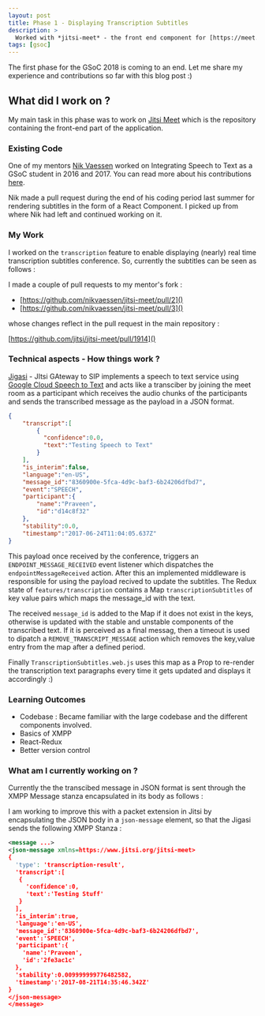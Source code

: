```yaml
---
layout: post
title: Phase 1 - Displaying Transcription Subtitles
description: >
  Worked with *jitsi-meet* - the front end component for [https://meet.jit.si](https://meet.jit.si).
tags: [gsoc]
---
```


The first phase for the GSoC 2018 is coming to an end.
Let me share my experience and contributions so far with this blog post :)

## What did I work on ?
My main task in this phase was to work on [Jitsi Meet](https://github.com/jitsi/jitsi-meet)
which is the repository containing the front-end part of the application. 

### Existing Code
One of my mentors [Nik Vaessen](https://github.com/nikvaessen) worked on
Integrating Speech to Text as a GSoC student in 2016 and 2017.
You can read more about his contributions [here](https://nikvaessen.github.io).

Nik made a pull request during the end of his coding period last summer for rendering
subtitles in the form of a React Component. I picked up from where Nik had left
and continued working on it.

### My Work
I worked on the `transcription` feature to enable displaying (nearly) real time transcription
subtitles conference. So, currently the subtitles can be seen as follows :

<!-- Add youtube embed here -->

I made a couple of pull requests to my mentor's fork :
- [https://github.com/nikvaessen/jitsi-meet/pull/2]()
- [https://github.com/nikvaessen/jitsi-meet/pull/3]()

whose changes reflect in the pull request in the main repository :

[https://github.com/jitsi/jitsi-meet/pull/1914]()

### Technical aspects - How things work ?
[Jigasi](https://github.com/jitsi/jigasi) - JItsi GAteway to SIP implements a speech to text
service using [Google Cloud Speech to Text](https://cloud.google.com/speech-to-text/) and acts
like a transciber by joining the meet room as a participant which receives the audio chunks of
the participants and sends the transcribed message as the payload in a JSON format.

~~~json
{
    "transcript":[
        {
          "confidence":0.0,
          "text":"Testing Speech to Text"
        }
    ],
    "is_interim":false,
    "language":"en-US",
    "message_id":"8360900e-5fca-4d9c-baf3-6b24206dfbd7",
    "event":"SPEECH",
    "participant":{
        "name":"Praveen",
        "id":"d14c8f32"
    },
    "stability":0.0,
    "timestamp":"2017-06-24T11:04:05.637Z"
}
~~~

This payload once received by the conference, triggers an `ENDPOINT_MESSAGE_RECEIVED`
event listener which dispatches the `endpointMessageReceived` action. After this an
implemented middleware is responsible for using the payload recived to update the
subtitles. The Redux state of `features/transcription` contains a Map `transcriptionSubtitles`
of key value pairs which maps the message_id with the text.

The received `message_id` is added to the Map if it does not exist in the keys, otherwise is
updated with the stable and unstable components of the transcribed text. If it is perceived as
a final messag, then a timeout is used to dipatch a `REMOVE_TRANSCRIPT_MESSAGE` action which
removes the key,value entry from the map after a defined period.

Finally `TranscriptionSubtitles.web.js` uses this map as a Prop to re-render the transcription text
paragraphs every time it gets updated and displays it accordingly :)

### Learning Outcomes
- Codebase : Became familiar with the large codebase and the different components involved.
- Basics of XMPP
- React-Redux
- Better version control

### What am I currently working on ?
Currently the the transcibed message in JSON format is sent through the XMPP Message stanza 
encapsulated in its body as follows :

I am working to improve this with a packet extension in Jitsi by encapsulating the JSON body
in a `json-message` element, so that the Jigasi sends the following XMPP Stanza :
~~~xml
<message ...>
<json-message xmlns=https://www.jitsi.org/jitsi-meet>
{
  'type': 'transcription-result',
  'transcript':[
   {
     'confidence':0,
     'text':'Testing Stuff'
   }
  ],
  'is_interim':true,
  'language':'en-US',
  'message_id':'8360900e-5fca-4d9c-baf3-6b24206dfbd7',
  'event':'SPEECH',
  'participant':{
    'name':'Praveen',
    'id':'2fe3ac1c'
  },
  'stability':0.009999999776482582,
  'timestamp':'2017-08-21T14:35:46.342Z'
}
</json-message>
</message>
~~~